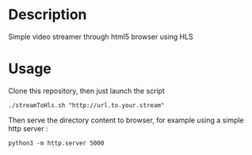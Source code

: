 # Description

Simple video streamer through html5 browser using HLS

# Usage

Clone this repository, then just launch the script

```
./streamToHls.sh "http://url.to.your.stream"
```

Then serve the directory content to browser, for example using a simple http server :

```
python3 -m http.server 5000
```
